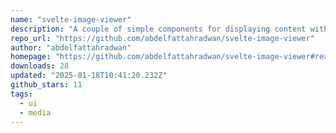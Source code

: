 ```yaml
---
name: "svelte-image-viewer"
description: "A couple of simple components for displaying content with pan and zoom capabilities."
repo_url: "https://github.com/abdelfattahradwan/svelte-image-viewer"
author: "abdelfattahradwan"
homepage: "https://github.com/abdelfattahradwan/svelte-image-viewer#readme"
downloads: 28
updated: "2025-01-18T10:41:20.232Z"
github_stars: 11
tags: 
  - ui
  - media
---
```


